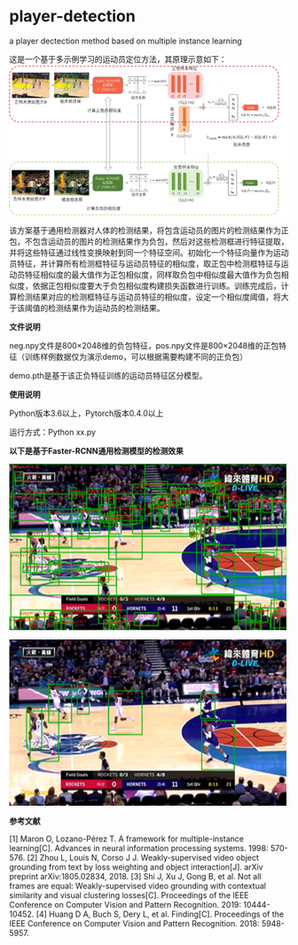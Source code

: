 # player-detection
a player dectection method based on multiple instance learning

这是一个基于多示例学习的运动员定位方法，其原理示意如下：
![image](https://github.com/Tomwmg/player-detection/blob/master/framework.jpg)

该方案基于通用检测器对人体的检测结果，将包含运动员的图片的检测结果作为正包，不包含运动员的图片的检测结果作为负包，然后对这些检测框进行特征提取，并将这些特征通过线性变换映射到同一个特征空间。初始化一个特征向量作为运动员特征，并计算所有检测框特征与运动员特征的相似度，取正包中检测框特征与运动员特征相似度的最大值作为正包相似度，同样取负包中相似度最大值作为负包相似度，依据正包相似度要大于负包相似度构建损失函数进行训练。训练完成后，计算检测结果对应的检测框特征与运动员特征的相似度，设定一个相似度阈值，将大于该阈值的检测结果作为运动员的检测结果。

**文件说明**

neg.npy文件是800×2048维的负包特征，pos.npy文件是800×2048维的正包特征（训练样例数据仅为演示demo，可以根据需要构建不同的正负包）

demo.pth是基于该正负特征训练的运动员特征区分模型。

**使用说明**

Python版本3.6以上，Pytorch版本0.4.0以上

运行方式：Python xx.py

**以下是基于Faster-RCNN通用检测模型的检测效果**

<img src="https://github.com/Tomwmg/player-detection/blob/master/base.jpg" width="500" height="300" alt="通用检测"/><br/>

<img src="https://github.com/Tomwmg/player-detection/blob/master/mil.jpg" width="500" height="300" alt="运动员检测"/><br/>


**参考文献**

[1]	Maron O, Lozano-Pérez T. A framework for multiple-instance learning[C]. Advances in neural information processing systems. 1998: 570-576.
[2]	Zhou L, Louis N, Corso J J. Weakly-supervised video object grounding from text by loss weighting and object interaction[J]. arXiv preprint arXiv:1805.02834, 2018.
[3]	Shi J, Xu J, Gong B, et al. Not all frames are equal: Weakly-supervised video grounding with contextual similarity and visual clustering losses[C]. Proceedings of the IEEE Conference on Computer Vision and Pattern Recognition. 2019: 10444-10452.
[4]	Huang D A, Buch S, Dery L, et al. Finding[C]. Proceedings of the IEEE Conference on Computer Vision and Pattern Recognition. 2018: 5948-5957.

